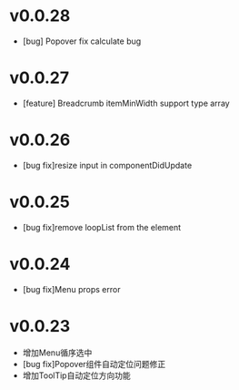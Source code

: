 # v0.0.28
* [bug] Popover fix calculate bug

# v0.0.27
* [feature] Breadcrumb itemMinWidth support type array

# v0.0.26
* [bug fix]resize input in componentDidUpdate

# v0.0.25
* [bug fix]remove loopList from the element

# v0.0.24
* [bug fix]Menu props error

# v0.0.23
* 增加Menu循序选中
* [bug fix]Popover组件自动定位问题修正
* 增加ToolTip自动定位方向功能
